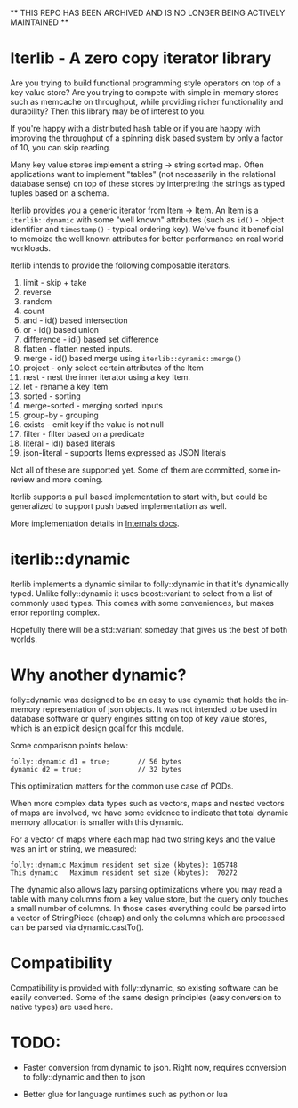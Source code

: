 ** THIS REPO HAS BEEN ARCHIVED AND IS NO LONGER BEING ACTIVELY MAINTAINED **

Iterlib - A zero copy iterator library
======================================

Are you trying to build functional programming style operators
on top of a key value store? Are you trying to compete with
simple in-memory stores such as memcache on throughput, while
providing richer functionality and durability? Then this library
may be of interest to you.

If you're happy with a distributed hash table or if you are happy
with improving the throughput of a spinning disk based system by
only a factor of 10, you can skip reading.

Many key value stores implement a string -> string sorted map.
Often applications want to implement "tables" (not necessarily in
the relational database sense) on top of these stores by interpreting
the strings as typed tuples based on a schema.

Iterlib provides you a generic iterator from Item -> Item. An Item
is a `iterlib::dynamic` with some "well known" attributes (such as
`id()` - object identifier and `timestamp()` - typical ordering key).
We've found it beneficial to memoize the well known attributes for
better performance on real world workloads.

Iterlib intends to provide the following composable iterators.

1. limit - skip + take
1. reverse
1. random
1. count
1. and - id() based intersection
1. or - id() based union
1. difference - id() based set difference
1. flatten - flatten nested inputs.
1. merge - id() based merge using `iterlib::dynamic::merge()`
1. project - only select certain attributes of the Item
1. nest - nest the inner iterator using a key Item.
1. let - rename a key Item
1. sorted - sorting
1. merge-sorted - merging sorted inputs
1. group-by - grouping
1. exists - emit key if the value is not null
1. filter - filter based on a predicate
1. literal - id() based literals
1. json-literal - supports Items expressed as JSON literals

Not all of these are supported yet. Some of them are committed,
some in-review and more coming.

Iterlib supports a pull based implementation to start with, but
could be generalized to support push based implementation as well.

More implementation details in [Internals docs](doc/Internals.md).

iterlib::dynamic
================

Iterlib implements a dynamic similar to folly::dynamic in that
it's dynamically typed. Unlike folly::dynamic it uses boost::variant
to select from a list of commonly used types. This comes with some
conveniences, but makes error reporting complex.

Hopefully there will be a std::variant someday that gives us the
best of both worlds.

Why another dynamic?
===================

folly::dynamic was designed to be an easy to use dynamic that
holds the in-memory representation of json objects. It was not
intended to be used in database software or query engines sitting
on top of key value stores, which is an explicit design goal for
this module.

Some comparison points below:

```
folly::dynamic d1 = true;       // 56 bytes
dynamic d2 = true;              // 32 bytes
```

This optimization matters for the common use case of PODs.

When more complex data types such as vectors, maps and nested
vectors of maps are involved, we have some evidence to indicate
that total dynamic memory allocation is smaller with this dynamic.

For a vector of maps where each map had two string keys and the value
was an int or string, we measured:

```
folly::dynamic Maximum resident set size (kbytes): 105748
This dynamic   Maximum resident set size (kbytes):  70272
```

The dynamic also allows lazy parsing optimizations where you may read
a table with many columns from a key value store, but the query only
touches a small number of columns. In those cases everything could be
parsed into a vector of StringPiece (cheap) and only the columns which
are processed can be parsed via dynamic.castTo().

Compatibility
=============

Compatibility is provided with folly::dynamic, so existing software
can be easily converted. Some of the same design principles (easy 
conversion to native types) are used here.

TODO:
====

* Faster conversion from dynamic to json. Right now, requires conversion
  to folly::dynamic and then to json

* Better glue for language runtimes such as python or lua
